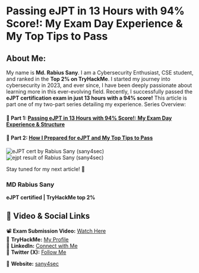# Passing eJPT in 13 Hours with 94% Score!: My Exam Day Experience & My Top Tips to Pass
## About Me:

My name is **Md. Rabius Sany**. I am a Cybersecurity Enthusiast, CSE student, and ranked in the **Top 2% on TryHackMe**. I started my journey into cybersecurity in 2023, and ever since, I have been deeply passionate about learning more in this ever-evolving field. Recently, I successfully passed the **eJPT certification exam in just 13 hours with a 94% score!** This article is part one of my two-part series detailing my experience.
Series Overview:

#### 📌 Part 1: [Passing eJPT in 13 Hours with 94% Score!: My Exam Day Experience & Structure](https://github.com/sany4sec/eJPT-by-sany4sec/blob/main/My-Exam-Day-Experience-(Part%201).md)
#### 📌 Part 2: [How I Prepared for eJPT and My Top Tips to Pass](https://github.com/sany4sec/eJPT-by-sany4sec/blob/main/How%20I%20Prepared%20for%20eJPT%20and%20My%20Top%20Tips%20to%20Pass.md)
![eJPT cert by Rabius Sany (sany4sec)](https://github.com/user-attachments/assets/3633fcca-4f54-4875-b45a-4b5f9f5de493)
![ejpt result of Rabius Sany (sany4sec)](https://github.com/user-attachments/assets/2cbd14dd-c812-4461-83b6-5ff9edd14034)



Stay tuned for my next article! 🚀
### MD Rabius Sany
**eJPT certified | TryHackMe top 2%**
## **🎥 Video & Social Links**
📽 **Exam Submission Video:** [Watch Here](https://youtube.com/shorts/Oes333UiQKc)  
🔗 **TryHackMe:** [My Profile](https://tryhackme.com/r/p/sany4sec)  
🔗 **LinkedIn:** [Connect with Me](https://www.linkedin.com/in/sany4sec/)  
🔗 **Twitter (X):** [Follow Me](https://x.com/sany4sec)

🔗 **Website:** [sany4sec](http://sany4sec.super.site)
